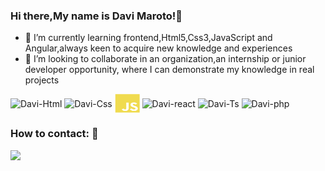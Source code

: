 ### Hi there,My name is Davi Maroto!👋

- 🌱 I’m currently learning frontend,Html5,Css3,JavaScript and Angular,always keen to acquire  new knowledge and experiences
- 🏡 I’m looking to collaborate in an organization,an internship or junior developer opportunity, where I can demonstrate my knowledge in real projects

<div>
  <img align="center" alt="Davi-Html"height="30" width="40"src="https://cdn.jsdelivr.net/gh/devicons/devicon/icons/html5/html5-original.svg" />
  <img align="center" alt="Davi-Css"height="30" width="40"img src="https://cdn.jsdelivr.net/gh/devicons/devicon/icons/css3/css3-original.svg" />
  <img align="center" alt="Davi-js"height="30" width="40" src="https://raw.githubusercontent.com/devicons/devicon/master/icons/javascript/javascript-plain.svg">
  <img align="center" alt="Davi-react"height="30" width="40" src="https://cdn.jsdelivr.net/gh/devicons/devicon/icons/react/react-original.svg"/>
  <img align="center" alt="Davi-Ts"height="30" width="40" src="https://cdn.jsdelivr.net/gh/devicons/devicon/icons/typescript/typescript-original.svg"/>   
  <img align="center" alt="Davi-php"height="30" width="40" src="https://cdn.jsdelivr.net/gh/devicons/devicon/icons/php/php-plain.svg" />  
</div>

### How to contact: 📩  
<div>
    <a href="https://www.linkedin.com/in/davimaroto/" target="_blank"><img src="https://img.shields.io/badge/-LinkedIn-%230077B5?style=for-the-badge&logo=linkedin&logoColor=white" target="_blank"></a> 
<div/>
